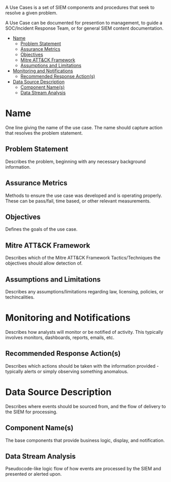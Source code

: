 A Use Cases is a set of SIEM components and procedures that seek to resolve a given problem.

A Use Case can be documented for presention to management, to guide a SOC/Incident Response Team, or for general SIEM content documentation. 

- [Name](#name)
  - [Problem Statement](#problem-statement)
  - [Assurance Metrics](#assurance-metrics)
  - [Objectives](#objectives)
  - [Mitre ATT&CK Framework](#mitre-attck-framework)
  - [Assumptions and Limitations](#assumptions-and-limitations)
- [Monitoring and Notifications](#monitoring-and-notifications)
  - [Recommended Response Action(s)](#recommended-response-actions)
- [Data Source Description](#data-source-description)
  - [Component Name(s)](#component-names)
  - [Data Stream Analysis](#data-stream-analysis)

# Name
One line giving the name of the use case. The name should capture action that resolves the problem statement.

## Problem Statement
Describes the problem, beginning with any necessary background information.

## Assurance Metrics
Methods to ensure the use case was developed and is operating properly. These can be pass/fail, time based, or other relevant measurements.

## Objectives
Defines the goals of the use case.

## Mitre ATT&CK Framework
Describes which of the Mitre ATT&CK Framework Tactics/Techniques the objectives should allow detection of.

## Assumptions and Limitations
Describes any assumptions/limitations regarding law, licensing, policies, or techincalities. 

# Monitoring and Notifications
Describes how analysts will monitor or be notified of activity. This typically involves monitors, dashboards, reports, emails, etc.

## Recommended Response Action(s)
Describes which actions should be taken with the information provided - typically alerts or simply observing something anomalous. 

# Data Source Description
Describes where events should be sourced from, and the flow of delivery to the SIEM for processing.

## Component Name(s)
The base components that provide business logic, display, and notification.

## Data Stream Analysis
Pseudocode-like logic flow of how events are processed by the SIEM and presented or alerted upon.
